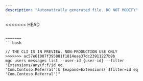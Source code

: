```yaml
---
description: "Automatically generated file. DO NOT MODIFY"
---
```


<<<<<<< HEAD
```cli

=======
```bash

// THE CLI IS IN PREVIEW. NON-PRODUCTION USE ONLY
>>>>>>> ac57e61007f395881f1814eae37dc23911227b9b
mgc users messages list --user-id {user-id} --filter "Extensions/any(f:f/id eq 'Com.Contoso.Referral')&`$expand=Extensions(`$filter=id eq 'Com.Contoso.Referral')"

```